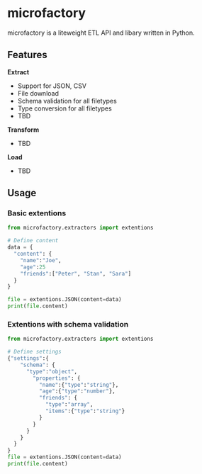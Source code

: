 # microfactory
microfactory is a liteweight ETL API and libary written in Python.

## Features
**Extract**
- Support for JSON, CSV
- File download
- Schema validation for all filetypes
- Type conversion for all filetypes
- TBD

**Transform**
- TBD

**Load**
- TBD

## Usage
### Basic extentions
```python
from microfactory.extractors import extentions

# Define content
data = {
  "content": {
    "name":"Joe",
    "age":25
    "friends":["Peter", "Stan", "Sara"]
  }
}

file = extentions.JSON(content=data)
print(file.content)
```

### Extentions with schema validation
```python
from microfactory.extractors import extentions

# Define settings
{"settings":{
    "schema": {
      "type":"object",
        "properties": {
          "name":{"type":"string"},
          "age":{"type":"number"},
          "friends": {
            "type":"array",
            "items":{"type":"string"}
          }
        }
      }
    }
  }
}
file = extentions.JSON(content=data)
print(file.content)
